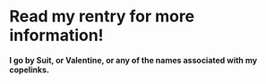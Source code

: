 # Read my rentry for more information!
**I go by Suit, or Valentine, or any of the names associated with my copelinks.**
